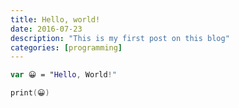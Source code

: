 ```yaml
---
title: Hello, world!
date: 2016-07-23
description: "This is my first post on this blog"
categories: [programming]
---
```


```swift
var 😀 = "Hello, World!"

print(😀)
```

